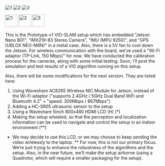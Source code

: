 ![1](https://github.com/user-attachments/assets/bc4db39d-0447-4f08-be24-1c1f6eb5e8d3)
![2](https://github.com/user-attachments/assets/60e83474-e20d-4584-9a21-c54e45453e02)
![3](https://github.com/user-attachments/assets/fffe2eb4-403a-4eb4-ab04-ff91d0500ecc)

<div><img src="https://github.com/user-attachments/assets/bc4db39d-0447-4f08-be24-1c1f6eb5e8d3" alt="1" width="40" height="40"/> <img src="https://github.com/user-attachments/assets/60e83474-e20d-4584-9a21-c54e45453e02" alt="2" width="40" height="40"/> <img src="https://github.com/user-attachments/assets/fffe2eb4-403a-4eb4-ab04-ff91d0500ecc" alt="3" width="40" height="40"/></div>

This is the Prototype-v1 VIO-SLAM setup which has embedded "Jetson Nano B01", "IMX219-83 Stereo Camera", "IMU (MPU 9250)", and "GPS (UBLOX NEO-M8N)" in a metal case. Also, there is a 5V fan to cool down the Jetson. For wireless communication with the board, we’ve used a "Wi-Fi adaptor (TP-Link, 150 Mbps)" for now.
We have conducted the calibration process for the cameras, along with some initial testing. Soon, I’ll post the simulation and test results of a VIO algorithm running on this setup.

Also, there will be some modifications for the next version. They are listed here:
1.    Using Waveshare AC8265 Wireless NIC Module for Jetson, instead of the Wi-Fi adaptor ("supports 2.4GHz / 5GHz Dual Band WiFi and Bluetooth 4.2" + "speed: 300Mbps / 867Mbps")
2.    Adding a HC-SR05 ultrasonic sensor to the setup
3.    Using a Waveshare 5inch 800x480 HDMI LCD (H) (*)
4.    Making the setup wheeled, so that the perception and localization information can be used to navigate and control the setup in an indoor environment (**)

* We may decide to use this LCD, or we may choose to keep sending the video wirelessly to the laptop.
** For now, this is not our primary focus. We’re just trying to enhance the robustness of the algorithms and the setup. Also, in the near future, we’ll make the setup airborne (using a Quadrotor, which will require a smaller packaging for the setup).

